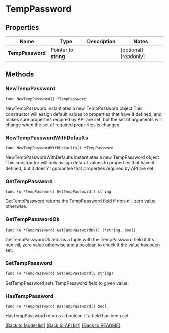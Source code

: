 # TempPassword

## Properties

Name | Type | Description | Notes
------------ | ------------- | ------------- | -------------
**TempPassword** | Pointer to **string** |  | [optional] [readonly] 

## Methods

### NewTempPassword

`func NewTempPassword() *TempPassword`

NewTempPassword instantiates a new TempPassword object
This constructor will assign default values to properties that have it defined,
and makes sure properties required by API are set, but the set of arguments
will change when the set of required properties is changed

### NewTempPasswordWithDefaults

`func NewTempPasswordWithDefaults() *TempPassword`

NewTempPasswordWithDefaults instantiates a new TempPassword object
This constructor will only assign default values to properties that have it defined,
but it doesn't guarantee that properties required by API are set

### GetTempPassword

`func (o *TempPassword) GetTempPassword() string`

GetTempPassword returns the TempPassword field if non-nil, zero value otherwise.

### GetTempPasswordOk

`func (o *TempPassword) GetTempPasswordOk() (*string, bool)`

GetTempPasswordOk returns a tuple with the TempPassword field if it's non-nil, zero value otherwise
and a boolean to check if the value has been set.

### SetTempPassword

`func (o *TempPassword) SetTempPassword(v string)`

SetTempPassword sets TempPassword field to given value.

### HasTempPassword

`func (o *TempPassword) HasTempPassword() bool`

HasTempPassword returns a boolean if a field has been set.


[[Back to Model list]](../README.md#documentation-for-models) [[Back to API list]](../README.md#documentation-for-api-endpoints) [[Back to README]](../README.md)


